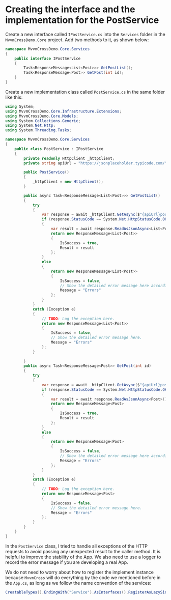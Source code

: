 # Creating the interface and the implementation for the PostService

Create a new interface called `IPostService.cs` into the `Services` folder in the `MvvmCrossDemo.Core` project. Add two methods to it, as shown below:

```csharp
namespace MvvmCrossDemo.Core.Services
{
    public interface IPostService
    {
        Task<ResponseMessage<List<Post>>> GetPostList();
        Task<ResponseMessage<Post>> GetPost(int id);
    }
}
```

Create a new implementation class called `PostService.cs` in the same folder like this:

```csharp
using System;
using MvvmCrossDemo.Core.Infrastructure.Extensions;
using MvvmCrossDemo.Core.Models;
using System.Collections.Generic;
using System.Net.Http;
using System.Threading.Tasks;

namespace MvvmCrossDemo.Core.Services
{
    public class PostService : IPostService
    {
        private readonly HttpClient _httpClient;
        private string apiUrl = "https://jsonplaceholder.typicode.com/";

        public PostService()
        {
            _httpClient = new HttpClient();
        }

        public async Task<ResponseMessage<List<Post>>> GetPostList()
        {
            try
            {
                var response = await _httpClient.GetAsync($"{apiUrl}posts");
                if (response.StatusCode == System.Net.HttpStatusCode.OK)
                {
                    var result = await response.ReadAsJsonAsync<List<Post>>();
                    return new ResponseMessage<List<Post>>
                    {
                        IsSuccess = true,
                        Result = result
                    };
                }
                else
                {
                    return new ResponseMessage<List<Post>>
                    {
                        IsSuccess = false,
                        // Show the detailed error message here according to the response.
                        Message = "Errors"
                    };
                }
            }
            catch (Exception e)
            {
                // TODO: Log the exception here.
                return new ResponseMessage<List<Post>>
                {
                    IsSuccess = false,
                    // Show the detailed error message here.
                    Message = "Errors"
                };
            }
            
        }
        public async Task<ResponseMessage<Post>> GetPost(int id)
        {
            try
            {
                var response = await _httpClient.GetAsync($"{apiUrl}posts/{id}");
                if (response.StatusCode == System.Net.HttpStatusCode.OK)
                {
                    var result = await response.ReadAsJsonAsync<Post>();
                    return new ResponseMessage<Post>
                    {
                        IsSuccess = true,
                        Result = result
                    };
                }
                else
                {
                    return new ResponseMessage<Post>
                    {
                        IsSuccess = false,
                        // Show the detailed error message here according to the response.
                        Message = "Errors"
                    };
                }
            }
            catch (Exception e)
            {
                // TODO: Log the exception here.
                return new ResponseMessage<Post>
                {
                    IsSuccess = false,
                    // Show the detailed error message here.
                    Message = "Errors"
                };
            }
        }
    }
}
```

In the `PostService` class, I tried to handle all exceptions of the HTTP requests to avoid passing any unexpected result to the caller method. It is helpful to improve the stability of the App. We also need to use a logger to record the error message if you are developing a real App.

We do not need to worry about how to register the implement instance because `MvvmCross` will do everything by the code we mentioned before in the `App.cs`, as long as we follow the name convention of the services:

```csharp
CreatableTypes().EndingWith("Service").AsInterfaces().RegisterAsLazySingleton();
```

